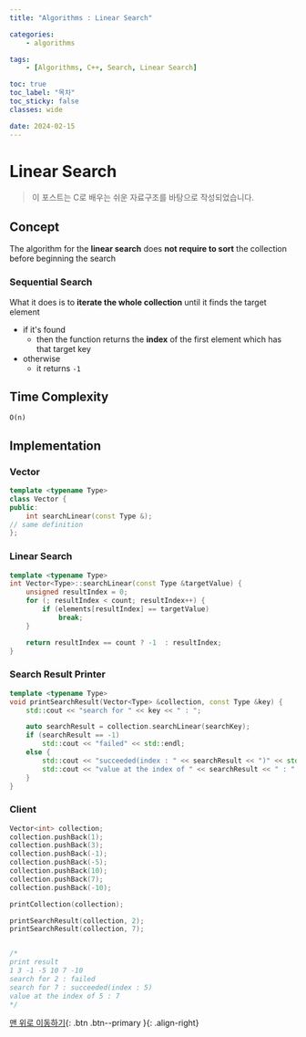 ```yaml
---
title: "Algorithms : Linear Search"

categories:
    - algorithms

tags:
    - [Algorithms, C++, Search, Linear Search]

toc: true
toc_label: "목차"
toc_sticky: false
classes: wide

date: 2024-02-15
---
```


# Linear Search

> 이 포스트는 C로 배우는 쉬운 자료구조를 바탕으로 작성되었습니다.

## Concept
The algorithm for the **linear search** does **not require to sort** the collection before beginning the search

### Sequential Search
What it does is to **iterate the whole collection** until it finds the target element
- if it's found
    * then the function returns the **index** of the first element which has that target key
- otherwise
    * it returns `-1`


## Time Complexity
`O(n)`


## Implementation

### Vector
```c++
template <typename Type>
class Vector {
public:
    int searchLinear(const Type &);
// same definition
};
```

### Linear Search
```c++
template <typename Type>
int Vector<Type>::searchLinear(const Type &targetValue) {
    unsigned resultIndex = 0;
    for (; resultIndex < count; resultIndex++) {
        if (elements[resultIndex] == targetValue)
            break;
    }

    return resultIndex == count ? -1  : resultIndex;
}
```

### Search Result Printer
```c++
template <typename Type>
void printSearchResult(Vector<Type> &collection, const Type &key) {
    std::cout << "search for " << key << " : ";

    auto searchResult = collection.searchLinear(searchKey);
    if (searchResult == -1)
        std::cout << "failed" << std::endl;
    else {
        std::cout << "succeeded(index : " << searchResult << ")" << std::endl;
        std::cout << "value at the index of " << searchResult << " : " << collection.get(searchResult) << std::endl;
    }
}
```

### Client
```c++
Vector<int> collection;
collection.pushBack(1);
collection.pushBack(3);
collection.pushBack(-1);
collection.pushBack(-5);
collection.pushBack(10);
collection.pushBack(7);
collection.pushBack(-10);

printCollection(collection);

printSearchResult(collection, 2);
printSearchResult(collection, 7);


/*
print result
1 3 -1 -5 10 7 -10
search for 2 : failed
search for 7 : succeeded(index : 5)
value at the index of 5 : 7
*/
```


[맨 위로 이동하기](#){: .btn .btn--primary }{: .align-right}